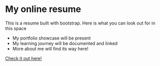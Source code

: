 # My online resume

This is a resume built with bootstrap. Here is what you can look out for in this space

  - My portfolio showcase will be present
  - My learning journey will be documented and linked
  - More about me will find its way here!

[Check it out here!](https://vigneshm243.github.io/)
